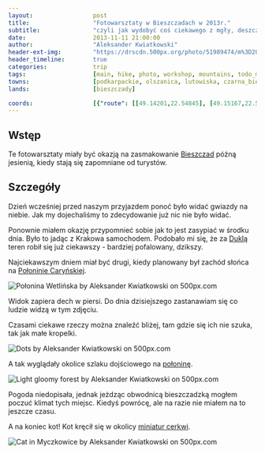 ```yaml
---
layout:                 post
title:                  "Fotowarsztaty w Bieszczadach w 2013r."
subtitle:               "czyli jak wydobyć coś ciekawego z mgły, deszczu i złej pogody"
date:                   2013-11-11 21:00:00
author:                 "Aleksander Kwiatkowski"
header-ext-img:         "https://drscdn.500px.org/photo/51989474/m%3D2048/0167e57632caf6622867f08744f9f538"
header_timeline:        true
categories:             trip
tags:                   [main, hike, photo, workshop, mountains, todo_media_later]
towns:                  [podkarpackie, olszanica, lutowiska, czarna_bieszczady]
lands:                  [bieszczady]

coords:                 [{"route": [[49.14201,22.54845], [49.15167,22.55103], [49.15773,22.54596], [49.15757,22.55206]], "type": "hike"}, {"route": [[49.31687,22.72390], [49.29314,22.73463]], "type": "bus"}]
---
```


[wiki-bieszczady]:      https://pl.wikipedia.org/wiki/Bieszczady
[wiki-dukla]:           https://pl.wikipedia.org/wiki/Dukla
[wiki-carynska]:        https://pl.wikipedia.org/wiki/Po%C5%82onina_Cary%C5%84ska

[mini-cerkwie]:         http://www.twojebieszczady.net/warto/cke.php

Wstęp
-----

Te fotowarsztaty miały być okazją na zasmakowanie [Bieszczad][wiki-bieszczady] późną jesienią, kiedy
stają się zapomniane od turystów.

Szczegóły
---------

Dzień wcześniej przed naszym przyjazdem ponoć było widać gwiazdy na niebie. Jak my dojechaliśmy to zdecydowanie
już nic nie było widać.

Ponownie miałem okazję przypomnieć sobie jak to jest zasypiać w środku dnia. Było to jadąc z Krakowa
samochodem. Podobało mi się, że za [Duklą][wiki-dukla] teren robił się już ciekawszy - bardziej pofalowany, dzikszy.

Najciekawszym dniem miał być drugi, kiedy planowany był zachód słońca na [Połoninie Caryńskiej][wiki-carynska].

<div class='pixels-photo'>
  <p>
    <img src='https://drscdn.500px.org/photo/52155284/m%3D900/f35dabe3f22774ab8067d1edd77705e9' alt='Połonina Wetlińska by Aleksander Kwiatkowski on 500px.com'>
  </p>
  <a href='https://500px.com/photo/52155284/po%C5%82onina-wetli%C5%84ska-by-aleksander-kwiatkowski' alt='Połonina Wetlińska by Aleksander Kwiatkowski on 500px.com'></a>
</div>
<script type='text/javascript' src='https://500px.com/embed.js'></script>

Widok zapiera dech w piersi. Do dnia dzisiejszego zastanawiam się co ludzie widzą w tym zdjęciu.

Czasami ciekawe rzeczy można znaleźć bliżej, tam gdzie się ich nie szuka, tak jak małe kropelki.

<div class='pixels-photo'>
  <p>
    <img src='https://drscdn.500px.org/photo/51947078/m%3D900/89e2c2a49021187e30a9013cae714aff' alt='Dots by Aleksander Kwiatkowski on 500px.com'>
  </p>
  <a href='https://500px.com/photo/51947078/dots-by-aleksander-kwiatkowski' alt='Dots by Aleksander Kwiatkowski on 500px.com'></a>
</div>
<script type='text/javascript' src='https://500px.com/embed.js'></script>

A tak wyglądały okolice szlaku dojściowego na [połoninę][wiki-carynska].

<div class='pixels-photo'>
  <p>
    <img src='https://drscdn.500px.org/photo/53417900/m%3D900/6d1df78deb0e34689a5f72bcefdb3fe5' alt='Light gloomy forest by Aleksander Kwiatkowski on 500px.com'>
  </p>
  <a href='https://500px.com/photo/53417900/light-gloomy-forest-by-aleksander-kwiatkowski' alt='Light gloomy forest by Aleksander Kwiatkowski on 500px.com'></a>
</div>
<script type='text/javascript' src='https://500px.com/embed.js'></script>

Pogoda niedopisała, jednak jeżdząc obwodnicą bieszczadzką mogłem poczuć klimat tych miejsc.
Kiedyś powrócę, ale na razie nie miałem na to jeszcze czasu.

A na koniec kot! Kot kręcił się w okolicy [miniatur cerkwi][mini-cerkwie].

<div class='pixels-photo'>
  <p>
    <img src='https://drscdn.500px.org/photo/52155778/m%3D900/645e37141b327c3f9d6b89b726b9b012' alt='Cat in Myczkowice by Aleksander Kwiatkowski on 500px.com'>
  </p>
  <a href='https://500px.com/photo/52155778/cat-in-myczkowice-by-aleksander-kwiatkowski' alt='Cat in Myczkowice by Aleksander Kwiatkowski on 500px.com'></a>
</div>
<script type='text/javascript' src='https://500px.com/embed.js'></script>

